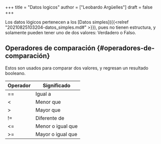 +++
title = "Datos logicos"
author = ["Leobardo Argüelles"]
draft = false
+++

Los datos lógicos pertenecen a los [Datos simples]({{<relref "20210825103204-datos_simples.md#" >}}), pues no tienen
estructura, y solamente pueden tener uno de dos valores:
Verdadero o Falso.


## Operadores de comparación {#operadores-de-comparación}

Estos son usados para comparar dos valores, y regresan un resultado
booleano.

| Operador | Significado       |
|----------|-------------------|
| ==       | Igual a           |
| <        | Menor que         |
| >        | Mayor que         |
| !=       | Diferente de      |
| <=       | Menor o igual que |
| >=       | Mayor o igual que |
